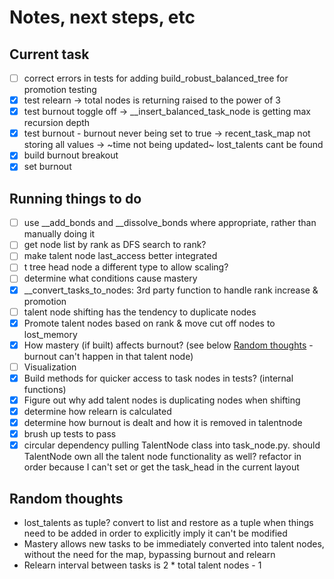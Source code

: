 # Notes, next steps, etc
## Current task
- [ ] correct errors in tests for adding build_robust_balanced_tree for promotion testing 
- [x] test relearn -> total nodes is returning raised to the power of 3
- [x] test burnout toggle off -> __insert_balanced_task_node is getting max recursion depth
- [x] test burnout - burnout never being set to true -> recent_task_map not storing all values -> ~time not being updated~ lost_talents cant be found
- [x] build burnout breakout
- [x] set burnout

## Running things to do
- [ ] use __add_bonds and __dissolve_bonds where appropriate, rather than manually doing it
- [ ] get node list by rank as DFS search to rank?
- [ ] make talent node last_access better integrated
- [ ] t tree head node a different type to allow scaling?
- [ ] determine what conditions cause mastery
- [x] __convert_tasks_to_nodes: 3rd party function to handle rank increase & promotion
- [ ] talent node shifting has the tendency to duplicate nodes
- [x] Promote talent nodes based on rank & move cut off nodes to lost_memory
- [x] How mastery (if built) affects burnout? (see below [Random thoughts](#random-thoughts) - burnout can't happen in that talent node)
- [ ] Visualization
- [x] Build methods for quicker access to task nodes in tests? (internal functions)
- [x] Figure out why add talent nodes is duplicating nodes when shifting
- [x] determine how relearn is calculated
- [x] determine how burnout is dealt and how it is removed in talentnode
- [x] brush up tests to pass
- [x] circular dependency pulling TalentNode class into task_node.py. should TalentNode own all the talent node functionality as well? refactor in order because I can't set or get the task_head in the current layout

## Random thoughts
- lost_talents as tuple? convert to list and restore as a tuple when things need to be added in order to explicitly imply it can't be modified
- Mastery allows new tasks to be immediately converted into talent nodes, without the need for the map, bypassing burnout and relearn
- Relearn interval between tasks is 2 * total talent nodes - 1
